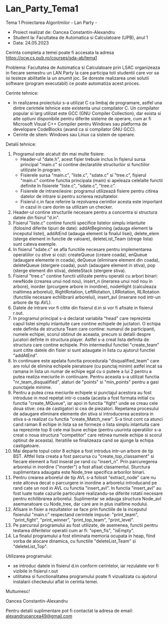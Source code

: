 # Lan_Party_Tema1
Tema 1 Proiectarea Algoritmilor - Lan Party - 

- Proiect realizat de: Oancea Constantin-Alexandru
- Student la: Facultatea de Automatica si Calculatoare (UPB), anul 1
- Data: 24.05.2023

Cerinta completa a temei poate fi accesata la adresa https://ocw.cs.pub.ro/courses/sda-ab/tema1

Problema: Facultatea de Automatica si Calculatoare prin LSAC organizeaza in fiecare semestru un LAN Party la care participa toti studentii care vor sa isi testeze abilitatile la un anumit joc. Se doreste realizarea unei solutii software (program executabil) ce poate automatiza acest proces.

Cerinte tehnice:

  - In realizarea proiectului s-a utilizat C ca limbaj de programare, astfel una dintre cerintele tehnice este  existenta unui compilator C. Un compilator popular si larg utilizat este GCC (GNU Compiler Collection), dar exista si alte optiuni disponibile pentru diferite sisteme de operare, cum ar fi Microsoft Visual C++ Compiler pentru Windows sau platforma de developare CodeBlocks (avand ca si compilator GNU GCC).
  - Cerinte de sitem: Windows sau Linux ca sistem de operare.
 
 Detalii tehnice:
 
   1. Programul este alcatuit din mai multe fisiere:
        - Header-ul "date.h", acest fișier trebuie inclus în fișierul sursa principal "main.c" si contine declaratiile structurilor si functiilor utilizate în program.
        - Fisierele sursa "main.c", "liste.c", "sdate.c" si "tree.c", fișierul "main.c" contine functia principala (main) si apeleaza celelalte functii definite în fisierele "liste.c", "sdate.c", "tree.c". 
        - Fisierele de intrare/iesire: programul utilizează fisiere pentru citirea datelor de intrare si pentru scrierea rezultatelor.
        - Fisierul c.in face referire la rezolvarea cerintlor acesta este important in cazul in care dorim sa utilizam un checker.
   2. Header-ul contine structurile necesare pentru a concentra si structura datele din fisirul "d.in".
   3. Fisierul "liste.c" contine functii specifice listelor simplu inlantuite (folosind diferite tipuri de date): addAtBeginning (adauga element la inceputul listei), addAtEnd (adauga element la finalul lisei), delete_elem (sterge element in functie de valoare), deleteList_Team (strege lista) sunt cateva exemple.
   4. In fisierul "sdate.c" se afla functiile necesare pentru implementarea operatiilor cu stive si cozi: createQueue (creare coada), enQueue (adaugare elemente in coada), deQueue (eliminare element din coada), deleteQueue (stergere coada), push (adaugare element in stiva), pop (sterge element din stiva), deleteStack (stergere stiva).
   5. Fisierul "tree.c" contine functii utilizate pentru operatii cu arbori binari: newNode (crearea unui nod nou), insert_n (inerarea unui nod nou in arbore), inorder (prcurgere arbore in inordine), nodeHight (calculeaza inaltimea arborelui), RightRotation, LeftRotation, LRRotation, RLRotation (functiile necesare echilibrarii arborelui), insert_avl (inserare nod intr-un arbore de tip AVL).
   6. Datele de intrare vor fi citite din fisierul d.in si vor fi afisate in fisierul r.out. 
   7. In programul principal s-a declarat variabila "head" care reprezinta capul listei simplu inlantuite care contine echipele de juctatori. O echipa este definita de structura Team care contine: numarul de participanti, numele echipei, scorul obtinut de aceasta, precum si detalii despre jucatori definte in structura player. Astfel s-a creat lista definita de structura care contine echipele. Prin intermediul functiei "create_team" sunt citite datele din fisier si sunt adaugate in lista cu ajutorul functiei "addAtEnd".
   8. In continuare este apelata functia procedurala "disqualified_team" care are rolul de elimina echipele pieratoare (cu punctaj minim) astfel incat sa ramana in lista un numar de echipe egal cu o putere a lui 2 pentru a putea realiza meciurile in continuare. Pentru aceasta s-a utilizat functia "nr_team_disqualified", alaturi de "points" si "min_points" pentru a gasi punctajele minime.
   9. Pentru a putea crea meciurile echipele si punctajul acestora au fost introduse in mod repetat intr-o coada (acasta a fost formata initial cu functia "create_MQueue", iar apoi in functia "fight" unde se creau cele doua stive: cea de castigatori si cea de piezatori. Repetarea procesului de adaugare eliminare elemente din stiva si introducerea acestora in stiva s-a realizat cu functia "create_Match_new". S-a tinut cont ca atunci cand raman 8 echipe in lista sa se formeze o lista simplu inlantuita care sa reprezinte top 8 cele mai bune echipe (pentru usurinta operatiilor s-a creat o noua structura "competitor" care retinea numele echipe si scorul optinut de aceasta). Iteratiile se finalizeaza cand se ajunge la echipa castigatoare.
   10. Mai departe topul celor 8 echipe a fost introdus intr-un arbore de tip BST. Aftfel lista creata a fost parcursa cu "create_top_classament" si fiecare element a fost inserat pe rand cu "insert_n". Prin parcuregerea arborelui in inordine ("inorder") a fost afisat clasamentul. Sturctura suplimentara adaugata este Node_tree specifica arborilor binari.
   11. Pentru crearea arborelul de tip AVL s-a folosit "extract_node" care nu este altceva decat o parcurgere in inordine a arborelui introducand pe rand cate un nod in AVL cu functia "insert_avl". In functia "insert_avl" au fost luate toate cazurile particulare realizandu-se diferite rotatii necesare pentru echilibrarea arborelui. Suplimentar se adauga structura Node_avl asemanatoare cu Node_tree, dar care are in plus inaltime nodului.
   12. Afisare in fisier a rezultatelor se face prin functiile de la inceputul fisierului "main.c" respectand cerintele impuse: "print_team", "print_fight", "print_winner", "print_top_team", "print_level".
   13. Pe parcursul programului au fost utilizate, de asemenea, functii pentru testarea diferitelor operatii cum ar fi: "open_fis", "isEmpty".
   14. La finalul programului a fost eliminata memoria ocupata in heap, fiind vorba de alocare dinamica, cu functiile "deleteList_Team" si "deleteList_Top".
   
Utilizarea programului: 

- se introduc datele in fisierul d.in conform cerintelor, iar rezulatele vor fi vizibile in fisierul r.out 
- utilitatea si functionalitatea programului poate fi vizualizata cu ajutorul instalarii checkeului aflat in cerinta temei.
    
Multumesc!

Oancea Constantin-Alexandru

Pentru detalii suplimentare pot fi contactat la adresa de email: alexandruoancea49@gmail.com
